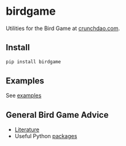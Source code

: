 # birdgame

Utilities for the Bird Game at [crunchdao.com](https://crunchdao.com).

## Install

```bash
pip install birdgame
```

## Examples 
See [examples](https://github.com/microprediction/birdgame/tree/main/examples)

## General Bird Game Advice 

- [Literature](https://github.com/microprediction/birdgame/blob/main/LITERATURE.md) 
- Useful Python [packages](https://github.com/microprediction/birdgame/blob/main/PACKAGES.md)

